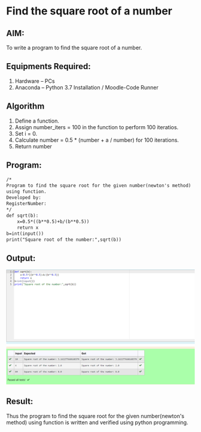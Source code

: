 # Find the square root of a number

## AIM:
To write a program to find the square root of a number.

## Equipments Required:
1. Hardware – PCs
2. Anaconda – Python 3.7 Installation / Moodle-Code Runner

## Algorithm
1. Define a function.
2. Assign number_iters = 100 in the function to perform 100 iteratios.
3. Set i = 0.
4. Calculate  number = 0.5 * (number + a / number) for 100 iterations.
5. Return number

## Program:
```
/*
Program to find the square root for the given number(newton's method) using function.
Developed by: 
RegisterNumber:  
*/
def sqrt(b):
    x=0.5*((b**0.5)+b/(b**0.5))
    return x
b=int(input())
print("Square root of the number:",sqrt(b))
```

## Output:
![output](/output1.png)


## Result:
Thus the program to find the square root for the given number(newton's method) using function is written and verified using python programming.
